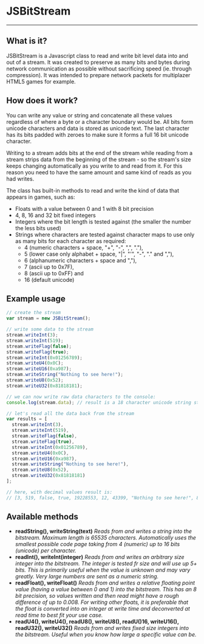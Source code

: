 # JSBitStream #
---

## What is it? ##

JSBitStream is a Javascript class to read and write bit level data into and out of a stream. It was created to preserve as many bits and bytes during network communication as possible without sacrificing speed (ie. through compression). It was intended to prepare network packets for multiplazer HTML5 games for example.

## How does it work? ##

You can write any value or string and concatenate all these values regardless of where a byte or a character boundary would be. All bits form unicode characters and data is stored as unicode text. The last character has its bits padded with zeroes to make sure it forms a full 16 bit unicode character.

Writing to a stream adds bits at the end of the stream while reading from a stream strips data from the beginning of the stream - so the stream's size keeps changing automatically as you write to and read from it. For this reason you need to have the same amount and same kind of reads as you had writes.

The class has built-in methods to read and write the kind of data that appears in games, such as:
* Floats with a value between 0 and 1 with 8 bit precision
* 4, 8, 16 and 32 bit fixed integers
* Integers where the bit length is tested against (the smaller the number the less bits used)
* Strings where characters are tested against character maps to use only as many bits for each character as required:
  * 4 (numeric characters + space, "+", "-", ",", "."), 
  * 5 (lower case only alphabet + space, "|", "'", "-", "." and ","), 
  * 6 (alphanumeric characters + space and ","), 
  * 7 (ascii up to 0x7F), 
  * 8 (ascii up to 0xFF) and 
  * 16 (default unicode)

## Example usage ##

```javascript
// create the stream
var stream = new JSBitStream();

// write some data to the stream
stream.writeInt(3);
stream.writeInt(519);
stream.writeFlag(false);
stream.writeFlag(true);
stream.writeInt(0x01256789);
stream.writeU4(0x0C);
stream.writeU16(0xa987);
stream.writeString("Nothing to see here!");
stream.writeU8(0x52);
stream.writeU32(0x81818181);

// we can now write raw data characters to the console:
console.log(stream.data); // result is a 18 character unicode string starting like this: ĥ枉쪘爀ᒝ...

// let's read all the data back from the stream
var results = [
  stream.writeInt(3),
  stream.writeInt(519),
  stream.writeFlag(false),
  stream.writeFlag(true),
  stream.writeInt(0x01256789),
  stream.writeU4(0x0C),
  stream.writeU16(0xa987),
  stream.writeString("Nothing to see here!"),
  stream.writeU8(0x52),
  stream.writeU32(0x81818181)
];

// here, with decimal values result is:
// [3, 519, false, true, 19228553, 12, 43399, "Nothing to see here!", 82, 2172748161]
```

## Available methods ##

* **readString(), writeString(text)** *Reads from and writes a string into the bitstream. Maximum length is 65535 characters. Automatically uses the smallest possible code page taking from 4 (numeric) up to 16 bits (unicode) per character.*
* **readInt(), writeInt(integer)** *Reads from and writes an arbitrary size integer into the bitstream. The integer is tested fr size and will use up 5+ bits. This is primarily useful when the value is unknown and may vary greatly. Very large numbers are sent as a numeric string.*
* **readFloat(), writeFloat()** *Reads from and writes a relative floating point value (having a value between 0 and 1) into the bitstream. This has an 8 bit precision, so values written and then read might have a rough difference of up to 0.008. For writing other floats, it is preferable that the float is converted into an integer at write time and deconverted at read time to best fit your use case.*
* **readU4(), writeU4(), readU8(), writeU8(), readU()16, writeU16(), readU32(), writeU32()** *Reads from and writes fixed size integers into the bitstream. Useful when you know how large a specific value can be.*

